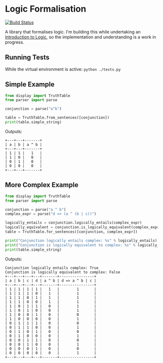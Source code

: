 Logic Formalisation
===================

[![Build Status](https://api.travis-ci.org/danielholmes/logic.png)](http://travis-ci.org/danielholmes/logic)

A library that formalises logic. I'm building this while undertaking an [Introduction to Logic](https://www.coursera.org/course/intrologic), 
so the implementation and understanding is a work in progress.

Running Tests
-------------
While the virtual environment is active:
``` python ./tests.py ```

Simple Example
--------------
```python
from display import TruthTable
from parser import parse

conjunction = parse("a^b")

table = TruthTable.from_sentences([conjunction])
print(table.simple_string)
```
Outputs:
```
+---+---+-------+
| a | b | a ^ b |
+---+---+-------+
| 1 | 1 |   1   |
| 1 | 0 |   0   |
| 0 | 1 |   0   |
| 0 | 0 |   0   |
+---+---+-------+
```

More Complex Example
--------------------
```python
from display import TruthTable
from parser import parse

conjunction = parse("a ^ b")
complex_expr = parse("d => (a ^ (b | c))")

logically_entails = conjunction.logically_entails(complex_expr)
logically_equivalent = conjunction.is_logically_equivalent(complex_expr)
table = TruthTable.for_sentences([conjunction, complex_expr])

print("Conjunction logically entails complex: %s" % logically_entails)
print("Conjunction is logically equivalent to complex: %s" % logically_equivalent)
print(table.simple_string)
```
Outputs:
```
Conjunction logically entails complex: True
Conjunction is logically equivalent to complex: False
+---+---+---+---+-------+----------------+
| a | b | c | d | a ^ b | d => a ^ b | c |
+---+---+---+---+-------+----------------+
| 1 | 1 | 1 | 1 |   1   |        1       |
| 1 | 1 | 1 | 0 |   1   |        1       |
| 1 | 1 | 0 | 1 |   1   |        1       |
| 1 | 1 | 0 | 0 |   1   |        1       |
| 1 | 0 | 1 | 1 |   0   |        1       |
| 1 | 0 | 1 | 0 |   0   |        1       |
| 1 | 0 | 0 | 1 |   0   |        0       |
| 1 | 0 | 0 | 0 |   0   |        1       |
| 0 | 1 | 1 | 1 |   0   |        0       |
| 0 | 1 | 1 | 0 |   0   |        1       |
| 0 | 1 | 0 | 1 |   0   |        0       |
| 0 | 1 | 0 | 0 |   0   |        1       |
| 0 | 0 | 1 | 1 |   0   |        0       |
| 0 | 0 | 1 | 0 |   0   |        1       |
| 0 | 0 | 0 | 1 |   0   |        0       |
| 0 | 0 | 0 | 0 |   0   |        1       |
+---+---+---+---+-------+----------------+
```